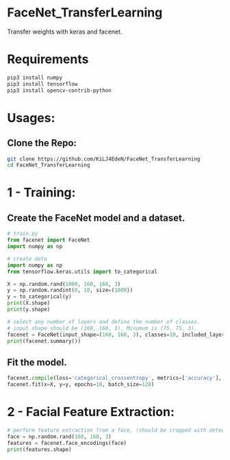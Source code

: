 # FaceNet_TransferLearning
Transfer weights with keras and facenet.

# Requirements
```bash
pip3 install numpy
pip3 install tensorflow
pip3 install opencv-contrib-python
```

# Usages:

## Clone the Repo:
```bash
git clone https://github.com/KiLJ4EdeN/FaceNet_TransferLearning
cd FaceNet_TransferLearning
```

# 1 - Training:

## Create the FaceNet model and a dataset.
```python
# train.py
from facenet import FaceNet
import numpy as np

# create data
import numpy as np
from tensorflow.keras.utils import to_categorical

X = np.random.rand(1000, 160, 160, 3)
y = np.random.randint(0, 10, size=(1000))
y = to_categorical(y)
print(X.shape)
print(y.shape)

# select any number of layers and define the number of classes.
# input shape should be (160, 160, 3). Minumum is (75, 75, 3).
facenet = FaceNet(input_shape=(160, 160, 3), classes=10, included_layers=1)
print(facenet.summary())
```

## Fit the model.
```python
facenet.compile(loss='categorical_crossentropy', metrics=['accuracy'], optimizer='adam')
facenet.fit(x=X, y=y, epochs=10, batch_size=128)
```


# 2 - Facial Feature Extraction:
```python
# perform feature extraction from a face, (should be cropped with detection algorithms.)
face = np.random.rand(160, 160, 3)
features = facenet.face_encodings(face)
print(features.shape)
```
